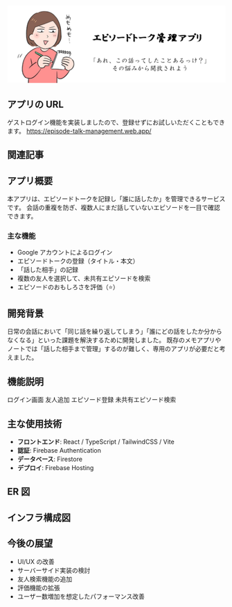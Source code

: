 <!-- どのようなサービスなのかを表現するひとこと
サービスの雰囲気が伝わる画像
サービスのURL
サービスに関する記事のURL
サービスの概要
サービスを開発した背景
画面や機能の説明
主な使用技術
ER図
インフラ構成図
今後の展望 -->

![](images/readme_1.jpg)

## アプリの URL

ゲストログイン機能を実装しましたので、登録せずにお試しいただくこともできます。
https://episode-talk-management.web.app/

## 関連記事

## アプリ概要

本アプリは、エピソードトークを記録し「誰に話したか」を管理できるサービスです。
会話の重複を防ぎ、複数人にまだ話していないエピソードを一目で確認できます。

### 主な機能

- Google アカウントによるログイン
- エピソードトークの登録（タイトル・本文）
- 「話した相手」の記録
- 複数の友人を選択して、未共有エピソードを検索
- エピソードのおもしろさを評価（⭐️）

## 開発背景

<!-- ## このアプリを作った理由 -->

日常の会話において「同じ話を繰り返してしまう」「誰にどの話をしたか分からなくなる」といった課題を解決するために開発しました。
既存のメモアプリやノートでは「話した相手まで管理」するのが難しく、専用のアプリが必要だと考えました。

## 機能説明

ログイン画面
友人追加
エピソード登録
未共有エピソード検索

## 主な使用技術

- **フロントエンド**: React / TypeScript / TailwindCSS / Vite
- **認証**: Firebase Authentication
- **データベース**: Firestore
- **デプロイ**: Firebase Hosting

## ER 図

## インフラ構成図

## 今後の展望

- UI/UX の改善
- サーバーサイド実装の検討
- 友人検索機能の追加
- 評価機能の拡張
- ユーザー数増加を想定したパフォーマンス改善
